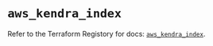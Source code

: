 # `aws_kendra_index`

Refer to the Terraform Registory for docs: [`aws_kendra_index`](https://registry.terraform.io/providers/hashicorp/aws/5.5.0/docs/resources/kendra_index).
